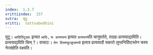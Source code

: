```yaml
---
index:  1.3.7
vrittiindex:  157
sutra:  चुटू
vritti:  tattvabodhini 
---
```


युटू। `आदिर्ञिटुडवः` इत्यत `आदिः,` `षः प्रत्ययस्य` इत्यतः `प्रत्ययस्ये`ति चानुवर्तते, तदाह-प्रत्ययाद्याविति। प्रत्ययाद्यविति किम् ?। वाचाटः। `तेन वित्तश्चुञ्चुप्चणपौ` इत्यत्र प्रत्ययादौ यकारो लुप्तनिर्दिष्टस्तेन चस्य नेत्संज्ञेति वक्ष्यति। 

